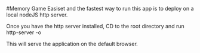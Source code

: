 #Memory Game
Easiset and the fastest way to run this app is to deploy on a local nodeJS http server.

Once you have the http server installed, CD to the root directory and run http-server -o

This will serve the application on the default browser.
